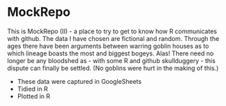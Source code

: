 # MockRepo
This is MockRepo (II) - a place to try to get to know how R communicates with github. 
The data I have chosen are fictional and random. 
Through the ages there have been arguments between warring goblin houses as to which lineage boasts the most and biggest bogeys. Alas! There need no longer be any bloodshed as - with some R and github skullduggery - this dispute can finally be settled. (No goblins were hurt in the making of this.)

- These data were captured in GoogleSheets
- Tidied in R
- Plotted in R
